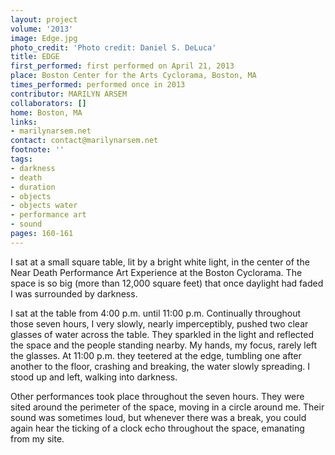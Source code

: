 ```yaml
---
layout: project
volume: '2013'
image: Edge.jpg
photo_credit: 'Photo credit: Daniel S. DeLuca'
title: EDGE
first_performed: first performed on April 21, 2013
place: Boston Center for the Arts Cyclorama, Boston, MA
times_performed: performed once in 2013
contributor: MARILYN ARSEM
collaborators: []
home: Boston, MA
links:
- marilynarsem.net
contact: contact@marilynarsem.net
footnote: ''
tags:
- darkness
- death
- duration
- objects
- objects water
- performance art
- sound
pages: 160-161
---
```


I sat at a small square table, lit by a bright white light, in the center of the Near Death Performance Art Experience at the Boston Cyclorama. The space is so big (more than 12,000 square feet) that once daylight had faded I was surrounded by darkness.

I sat at the table from 4:00 p.m. until 11:00 p.m. Continually throughout those seven hours, I very slowly, nearly imperceptibly, pushed two clear glasses of water across the table. They sparkled in the light and reflected the space and the people standing nearby. My hands, my focus, rarely left the glasses. At 11:00 p.m. they teetered at the edge, tumbling one after another to the floor, crashing and breaking, the water slowly spreading. I stood up and left, walking into darkness.

Other performances took place throughout the seven hours. They were sited around the perimeter of the space, moving in a circle around me. Their sound was sometimes loud, but whenever there was a break, you could again hear the ticking of a clock echo throughout the space, emanating from my site.
